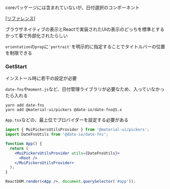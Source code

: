 coreパッケージには含まれていないが、日付選択のコンポーネント

[[リファレンス]](https://material-ui-pickers.dev/api/DatePicker)

ブラウザネイティブの表示とReactで実装されたUIの表示のどっちを標準とするかって事で外部化されたらしい

`orientation`の`prop`に`'portrait'`を明示的に指定することでタイトルバーの位置を制限できる

### GetStart

インストール時に若干の設定が必要

`date-fns`や`moment.js`など、日付管理ライブラリが必要なため、入っていなかったら入れる

```
yarn add date-fns
yarn add @material-ui/pickers @date-io/date-fns@1.x
```

`App.tsx`などの、最上位でプロバイダーを設定する必要がある

```jsx
import { MuiPickersUtilsProvider } from '@material-ui/pickers';
import DateFnsUtils from '@date-io/date-fns';

function App() {
  return (
    <MuiPickersUtilsProvider utils={DateFnsUtils}>
      <Root />
    </MuiPickersUtilsProvider>
  );
}

ReactDOM.render(<App />, document.querySelector('#app'));
```
